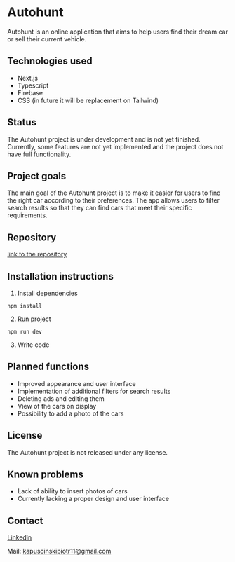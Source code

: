 # Autohunt

Autohunt is an online application that aims to help users find their dream car or sell their current vehicle.

## Technologies used

- Next.js
- Typescript
- Firebase
- CSS (in future it will be replacement on Tailwind)

## Status

The Autohunt project is under development and is not yet finished. Currently, some features are not yet implemented and the project does not have full functionality.

## Project goals

The main goal of the Autohunt project is to make it easier for users to find the right car according to their preferences. The app allows users to filter search results so that they can find cars that meet their specific requirements.

## Repository

[link to the repository](https://github.com/Pi0t3r/AutoHunt)

## Installation instructions

1. Install dependencies

```
npm install
```

2. Run project

```
npm run dev
```

3. Write code

## Planned functions

- Improved appearance and user interface
- Implementation of additional filters for search results
- Deleting ads and editing them
- View of the cars on display
- Possibility to add a photo of the cars

## License

The Autohunt project is not released under any license.

## Known problems

- Lack of ability to insert photos of cars
- Currently lacking a proper design and user interface

## Contact

[Linkedin](https://www.linkedin.com/in/piotrkapuscinski/)

Mail: kapuscinskipiotr11@gmail.com
